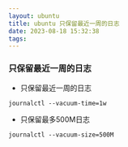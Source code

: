 ```yaml
---
layout: ubuntu
title: ubuntu 只保留最近一周的日志
date: 2023-08-18 15:32:38
tags:
---
```


### 只保留最近一周的日志

* 只保留最近一周的日志
```
journalctl --vacuum-time=1w
```

* 只保留最多500M日志
```
journalctl --vacuum-size=500M
```